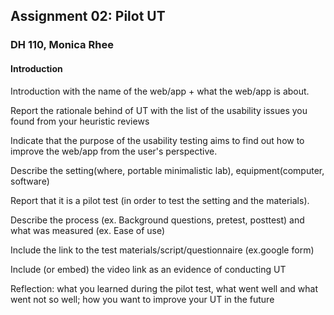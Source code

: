 ## Assignment 02: Pilot UT
### DH 110, Monica Rhee

#### Introduction

Introduction with the name of the web/app + what the web/app is about. 

Report the rationale behind of UT with the list of the usability issues you found from your heuristic reviews

Indicate that the purpose of the usability testing aims to find out how to improve the web/app from the user's perspective.

Describe the setting(where, portable minimalistic lab), equipment(computer, software)

Report that it is a pilot test (in order to test the setting and the materials).

Describe the process (ex. Background questions, pretest, posttest) and what was measured (ex. Ease of use)

Include the link to the test materials/script/questionnaire (ex.google form)

Include (or embed)  the video link as an evidence of conducting UT

Reflection: what you learned during the pilot test, what went well and what went not so well; how you want to improve your UT in the future
